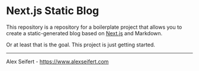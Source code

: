 # Next.js Static Blog

This repository is a repository for a boilerplate project that allows you to create a static-generated blog based on [Next.js](https://nextjs.org/) and Markdown.

Or at least that is the goal. This project is just getting started.

---

Alex Seifert - https://www.alexseifert.com
